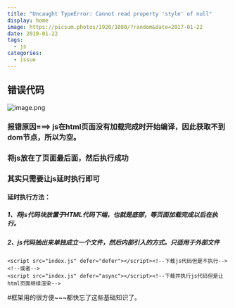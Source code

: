 ```yaml
---
title: "Uncaught TypeError: Cannot read property 'style' of null"
display: home
image: https://picsum.photos/1920/1080/?random&date=2017-01-22
date: 2019-01-22
tags: 
  - js
categories:
  - issue
--- 
```


## 错误代码
![image.png](https://upload-images.jianshu.io/upload_images/13585227-a0ddd1ef92cfd732.png?imageMogr2/auto-orient/strip%7CimageView2/2/w/1240)

### 报错原因===> js在html页面没有加载完成时开始编译，因此获取不到dom节点，所以为空。
### 将js放在了页面最后面，然后执行成功
### 其实只需要让js延时执行即可
#### 延时执行方法：
##### 1、将js代码块放置于HTML代码下端，也就是底部，等页面加载完成以后在执行。
##### 2、js代码抽出来单独成立一个文件，然后内部引入的方式。只适用于外部文件
```
<script src="index.js" defer="defer"></script><!--下载js代码但是不执行-->
<!--或者-->
<script src="index.js" defer="async"></script><!--下载并执行js代码但是让html页面继续渲染-->
```

#框架用的很方便~~~都快忘了这些基础知识了。

